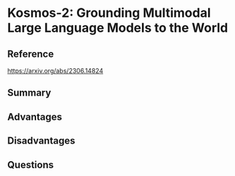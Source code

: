 # Kosmos-2: Grounding Multimodal Large Language Models to the World
## Reference

https://arxiv.org/abs/2306.14824

## Summary

## Advantages

## Disadvantages

## Questions
